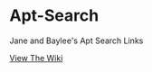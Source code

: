 Apt-Search
==========

Jane and Baylee's Apt Search Links

[View The Wiki](https://github.com/janesternbach/Apt-Search/wiki)
